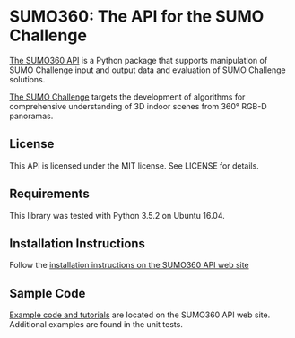 # SUMO360: The API for the SUMO Challenge

[The SUMO360 API](https://facebookresearch.github.io/sumo-challenge/) is a Python package that supports manipulation of SUMO Challenge input and output data and evaluation of SUMO Challenge solutions.

[The SUMO Challenge](https://sumochallenge.org) targets the development of algorithms for comprehensive understanding of 3D indoor scenes from 360&deg; RGB-D panoramas.

## License

This API is licensed under the MIT license.  See LICENSE for details.

## Requirements

This library was tested with Python 3.5.2 on Ubuntu 16.04.

## Installation Instructions

Follow the [installation instructions on the SUMO360 API web site](https://facebookresearch.github.io/sumo-challenge/docs/installation)

## Sample Code

[Example code and tutorials](https://facebookresearch.github.io/sumo-challenge/docs/input) are located on the SUMO360 API web site.  Additional examples are found in the unit tests.
